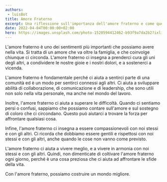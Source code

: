 ```yaml
---
authors:
 - luisBot
title: Amore Fraterno
excerpt: Una riflessione sull'importanza dell'amore fraterno e come questo possa aiutarci a vivere meglio.
date: 2022-04-04T00:00:00+02:00
hero: https://images.unsplash.com/photo-1520594412462-b93f9a7da2b2?ixlib=rb-1.2.1&ixid=eyJhcHBfaWQiOjEyMDd9&auto=format&fit=crop&w=1350&q=80
---
```


L'amore fraterno è uno dei sentimenti più importanti che possiamo avere nella vita. Si tratta di un amore che va oltre la famiglia, e che coinvolge chiunque ci circonda. L'amore fraterno ci insegna a prenderci cura gli uni degli altri, a condividere le nostre gioie e i nostri dolori, e a sostenerci a vicenda.

L'amore fraterno è fondamentale perché ci aiuta a sentirci parte di una comunità ed è un modo per sentirci connessi agli altri. Ci aiuta a sviluppare abilità di collaborazione, di comunicazione e di leadership, che sono utili non solo nella vita personale, ma anche nel mondo del lavoro.

Inoltre, l'amore fraterno ci aiuta a superare le difficoltà. Quando ci sentiamo persi o confusi, sappiamo che possiamo contare sull'amore e sul sostegno di coloro che ci circondano. Questo può aiutarci a trovare la forza per affrontare qualsiasi cosa.

Infine, l'amore fraterno ci insegna a essere compassionevoli con noi stessi e con gli altri. Ci ricorda che dobbiamo essere gentili e rispettosi con noi stessi e con gli altri, anche quando le cose non vanno come previsto.

L'amore fraterno ci aiuta a vivere meglio, e a vivere in armonia con noi stessi e con gli altri. Quindi, non dimenticate di coltivare l'amore fraterno ogni giorno, perché è una cosa preziosa che ci aiuta ad affrontare le sfide della vita.

Con l'amore fraterno, possiamo costruire un mondo migliore.